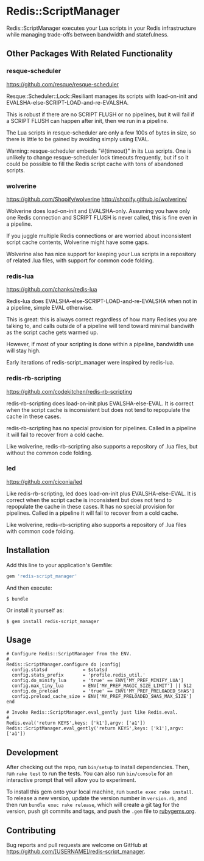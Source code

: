 # Redis::ScriptManager

Redis::ScriptManager executes your Lua scripts in your Redis
infrastructure while managing trade-offs between bandwidth and
statefulness.

## Other Packages With Related Functionality

### resque-scheduler

https://github.com/resque/resque-scheduler

Resque::Scheduler::Lock::Resiliant manages its scripts with
load-on-init and EVALSHA-else-SCRIPT-LOAD-and-re-EVALSHA.

This is robust if there are no SCRIPT FLUSH or no pipelines, but it
will fail if a SCRIPT FLUSH can happen after init, then we run in a
pipeline.

The Lua scripts in resque-scheduler are only a few 100s of bytes in
size, so there is little to be gained by avoiding simply using EVAL.

Warning: resque-scheduler embeds "#{timeout}" in its Lua scripts.  One
is unlikely to change resque-scheduler lock timeouts frequently, but
if so it could be possible to fill the Redis script cache with tons of
abandoned scripts.

### wolverine

https://github.com/Shopify/wolverine
http://shopify.github.io/wolverine/

Wolverine does load-on-init and EVALSHA-only.  Assuming you have only
one Redis connection and SCRIPT FLUSH is never called, this is fine
even in a pipeline.

If you juggle multiple Redis connections or are worried about
inconsistent script cache contents, Wolverine might have some gaps.

Wolverine also has nice support for keeping your Lua scripts in a
repository of related .lua files, with support for common code
folding.

### redis-lua

https://github.com/chanks/redis-lua

Redis-lua does EVALSHA-else-SCRIPT-LOAD-and-re-EVALSHA when not in a
pipeline, simple EVAL otherwise.

This is great: this is always correct regardless of how many Redises
you are talking to, and calls outside of a pipeline will tend toward
minimal bandwith as the script cache gets warmed up.

However, if most of your scripting is done within a pipeline,
bandwidth use will stay high.

Early iterations of redis-script_manager were inspired by redis-lua.

### redis-rb-scripting

https://github.com/codekitchen/redis-rb-scripting

redis-rb-scripting does load-on-init plus EVALSHA-else-EVAL.  It is
correct when the script cache is inconsistent but does not tend to
repopulate the cache in these cases.

redis-rb-scripting has no special provision for pipelines.  Called in
a pipeline it will fail to recover from a cold cache.

Like wolverine, redis-rb-scripting also supports a repository of .lua
files, but without the common code folding.

### led

https://github.com/ciconia/led

Like redis-rb-scripting, led does load-on-init plus EVALSHA-else-EVAL.
It is correct when the script cache is inconsistent but does not tend
to repopulate the cache in these cases.  It has no special provision
for pipelines.  Called in a pipeline it will fail to recover from a
cold cache.

Like wolverine, redis-rb-scripting also supports a repository of .lua
files with common code folding.


## Installation

Add this line to your application's Gemfile:

```ruby
gem 'redis-script_manager'
```

And then execute:

    $ bundle

Or install it yourself as:

    $ gem install redis-script_manager

## Usage

    # Configure Redis::ScriptManager from the ENV.
    #
    Redis::ScriptManager.configure do |config|
      config.statsd             = $statsd
      config.stats_prefix       = 'profile.redis_util.'
      config.do_minify_lua      = 'true' == ENV['MY_PREF_MINIFY_LUA']
      config.max_tiny_lua       = ENV['MY_PREF_MAGIC_SIZE_LIMIT'] || 512
      config.do_preload         = 'true' == ENV['MY_PREF_PRELOADED_SHAS']
      config.preload_cache_size = ENV['MY_PREF_PRELOADED_SHAS_MAX_SIZE']
    end

    # Invoke Redis::ScriptManager.eval_gently just like Redis.eval.
    #
    Redis.eval('return KEYS',keys: ['k1'],argv: ['a1'])
    Redis::ScriptManager.eval_gently('return KEYS',keys: ['k1'],argv: ['a1'])

## Development

After checking out the repo, run `bin/setup` to install
dependencies. Then, run `rake test` to run the tests. You can also run
`bin/console` for an interactive prompt that will allow you to
experiment.

To install this gem onto your local machine, run `bundle exec rake
install`. To release a new version, update the version number in
`version.rb`, and then run `bundle exec rake release`, which will
create a git tag for the version, push git commits and tags, and push
the `.gem` file to [rubygems.org](https://rubygems.org).

## Contributing

Bug reports and pull requests are welcome on GitHub at
https://github.com/[USERNAME]/redis-script_manager.

